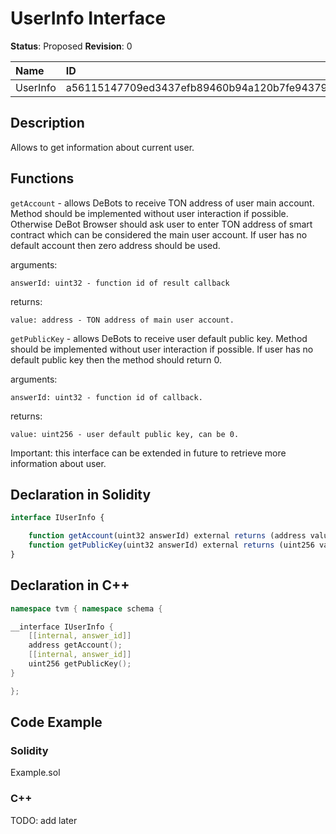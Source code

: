 # UserInfo Interface

**Status**: Proposed
**Revision**: 0

| Name      | ID                                                                |
| :-------- | :---------------------------------------------------------------- |
| UserInfo  | a56115147709ed3437efb89460b94a120b7fe94379c795d1ebb0435a847ee580  |


## Description

Allows to get information about current user.

## Functions

`getAccount` - allows DeBots to receive TON address of user main account. Method should be implemented without user interaction if possible. Otherwise DeBot Browser should ask user to enter TON address of smart contract which can be considered the main user account. If user has no default account then zero address should be used.

arguments:

	answerId: uint32 - function id of result callback

returns:

	value: address - TON address of main user account.

`getPublicKey` - allows DeBots to receive user default public key. Method should be implemented without user interaction if possible. If user has no default public key then the method should return 0.

arguments:

    answerId: uint32 - function id of callback.

returns:

	value: uint256 - user default public key, can be 0.

Important: this interface can be extended in future to retrieve more information about user.

## Declaration in Solidity

```jsx
interface IUserInfo {

    function getAccount(uint32 answerId) external returns (address value);
    function getPublicKey(uint32 answerId) external returns (uint256 value);
}
```

## Declaration in C++

```cpp
namespace tvm { namespace schema {

__interface IUserInfo {
	[[internal, answer_id]]
	address getAccount();
	[[internal, answer_id]]
	uint256 getPublicKey();
}

};
```

## Code Example

### Solidity

Example.sol

### C++

TODO: add later
